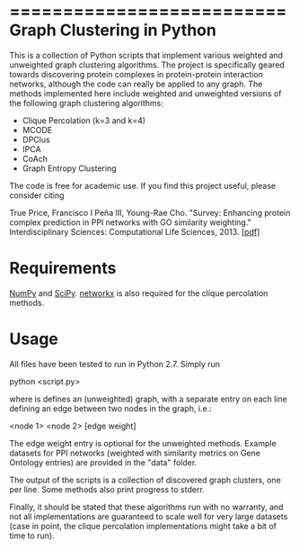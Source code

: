 ==========================
Graph Clustering in Python
==========================

This is a collection of Python scripts that implement various weighted and
unweighted graph clustering algorithms. The project is specifically geared
towards discovering protein complexes in protein-protein interaction networks,
although the code can really be applied to any graph. The methods implemented
here include weighted and unweighted versions of the following graph clustering
algorithms:

* Clique Percolation (k=3 and k=4)
* MCODE
* DPClus
* IPCA
* CoAch
* Graph Entropy Clustering

The code is free for academic use. If you find this project useful, please
consider citing
  
  True Price, Francisco I Peña III, Young-Rae Cho. "Survey: Enhancing
  protein complex prediction in PPI networks with GO similarity weighting."
  Interdisciplinary Sciences: Computational Life Sciences, 2013.
  [[pdf]]("http://cs.unc.edu/~jtprice/papers/price_pena_cho_2013.pdf")


Requirements
============

[NumPy]("http://www.numpy.org") and [SciPy]("http://www.scipy.org").
[networkx]("https://networkx.github.io/") is also required for the clique
percolation methods.


Usage
=====

All files have been tested to run in Python 2.7. Simply run

  python <script.py> <graph file>

where <graph file> is defines an (unweighted) graph, with a separate entry on
each line defining an edge between two nodes in the graph, i.e.:

  <node 1> <node 2> [edge weight]

The edge weight entry is optional for the unweighted methods. Example datasets
for PPI networks (weighted with similarity metrics on Gene Ontology entries) are
provided in the "data" folder.

The output of the scripts is a collection of discovered graph clusters, one per
line. Some methods also print progress to stderr.

Finally, it should be stated that these algorithms run with no warranty, and not
all implementations are guaranteed to scale well for very large datasets (case
in point, the clique percolation implementations might take a bit of time to
run).

